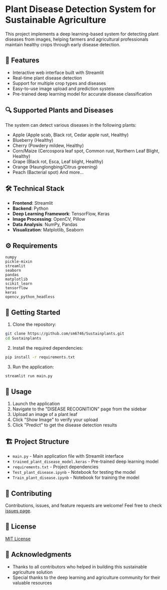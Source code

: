 # Plant Disease Detection System for Sustainable Agriculture

This project implements a deep learning-based system for detecting plant diseases from images, helping farmers and agricultural professionals maintain healthy crops through early disease detection.

## 🌟 Features

- Interactive web interface built with Streamlit
- Real-time plant disease detection
- Support for multiple crop types and diseases
- Easy-to-use image upload and prediction system
- Pre-trained deep learning model for accurate disease classification

## 🔍 Supported Plants and Diseases

The system can detect various diseases in the following plants:
- Apple (Apple scab, Black rot, Cedar apple rust, Healthy)
- Blueberry (Healthy)
- Cherry (Powdery mildew, Healthy)
- Corn/Maize (Cercospora leaf spot, Common rust, Northern Leaf Blight, Healthy)
- Grape (Black rot, Esca, Leaf blight, Healthy)
- Orange (Haunglongbing/Citrus greening)
- Peach (Bacterial spot)
And more...

## 🛠️ Technical Stack

- **Frontend**: Streamlit
- **Backend**: Python
- **Deep Learning Framework**: TensorFlow, Keras
- **Image Processing**: OpenCV, Pillow
- **Data Analysis**: NumPy, Pandas
- **Visualization**: Matplotlib, Seaborn

## ⚙️ Requirements

```
numpy
pickle-mixin
streamlit
seaborn
pandas
matplotlib
scikit_learn
tensorflow
keras
opencv_python_headless
```

## 🚀 Getting Started

1. Clone the repository:
```bash
git clone https://github.com/sm6746/Sustainplants.git
cd Sustainplants
```

2. Install the required dependencies:
```bash
pip install -r requirements.txt
```

3. Run the application:
```bash
streamlit run main.py
```

## 📱 Usage

1. Launch the application
2. Navigate to the "DISEASE RECOGNITION" page from the sidebar
3. Upload an image of a plant leaf
4. Click "Show Image" to verify your upload
5. Click "Predict" to get the disease detection results

## 🏗️ Project Structure

- `main.py` - Main application file with Streamlit interface
- `trained_plant_disease_model.keras` - Pre-trained deep learning model
- `requirements.txt` - Project dependencies
- `Test_plant_disease.ipynb` - Notebook for testing the model
- `Train_plant_disease.ipynb` - Notebook for training the model

## 👥 Contributing

Contributions, issues, and feature requests are welcome! Feel free to check [issues page](https://github.com/sm6746/Sustainplants/issues).

## 📄 License

[MIT License](LICENSE)

## 🙏 Acknowledgments

- Thanks to all contributors who helped in building this sustainable agriculture solution
- Special thanks to the deep learning and agriculture community for their valuable resources